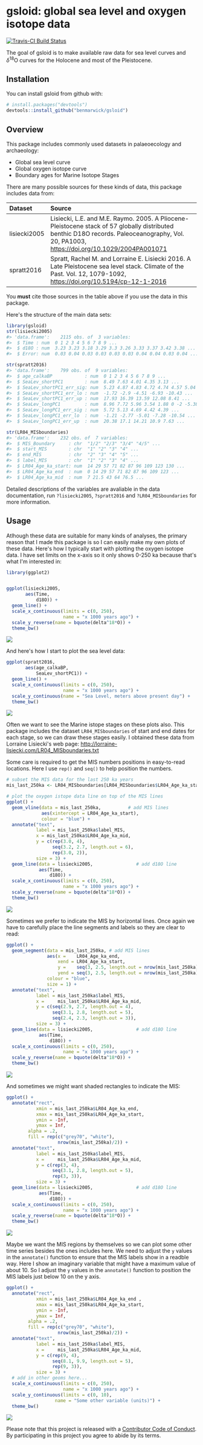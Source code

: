 
<!-- README.md is generated from README.Rmd. Please edit that file -->
gsloid: global sea level and oxygen isotope data
================================================

[![Travis-CI Build Status](https://travis-ci.org/benmarwick/gsloid.png?branch=master)](https://travis-ci.org/benmarwick/gsloid)

The goal of gsloid is to make available raw data for sea level curves and *δ*<sup>18</sup>O curves for the Holocene and most of the Pleistocene.

Installation
------------

You can install gsloid from github with:

``` r
# install.packages("devtools")
devtools::install_github("benmarwick/gsloid")
```

Overview
--------

This package includes commonly used datasets in palaeoecology and archaeology:

-   Global sea level curve
-   Global oxygen isotope curve
-   Boundary ages for Marine Isotope Stages

There are many possible sources for these kinds of data, this package includes data from:

| Dataset      | Source                                                                                                                                                                                       |
|:-------------|:---------------------------------------------------------------------------------------------------------------------------------------------------------------------------------------------|
| lisiecki2005 | Lisiecki, L.E. and M.E. Raymo. 2005. A Pliocene-Pleistocene stack of 57 globally distributed benthic D18O records. Paleoceanography, Vol. 20, PA1003, <https://doi.org/10.1029/2004PA001071> |
| spratt2016   | Spratt, Rachel M. and Lorraine E. Lisiecki 2016. A Late Pleistocene sea level stack. Climate of the Past. Vol. 12, 1079-1092, <https://doi.org/10.5194/cp-12-1-2016>                         |

You **must** cite those sources in the table above if you use the data in this package.

Here's the structure of the main data sets:

``` r
library(gsloid)
str(lisiecki2005)
#> 'data.frame':    2115 obs. of  3 variables:
#>  $ Time : num  0 1 2 3 4 5 6 7 8 9 ...
#>  $ d18O : num  3.23 3.23 3.18 3.29 3.3 3.26 3.33 3.37 3.42 3.38 ...
#>  $ Error: num  0.03 0.04 0.03 0.03 0.03 0.03 0.04 0.04 0.03 0.04 ...
```

``` r
str(spratt2016)
#> 'data.frame':    799 obs. of  9 variables:
#>  $ age_calkaBP            : num  0 1 2 3 4 5 6 7 8 9 ...
#>  $ SeaLev_shortPC1        : num  8.49 7.63 4.01 4.35 3.13 ...
#>  $ SeaLev_shortPC1_err_sig: num  5.23 4.87 4.83 4.72 4.74 4.57 5.04 5.9 6.79 8.3 ...
#>  $ SeaLev_shortPC1_err_lo : num  -1.72 -2.9 -4.51 -6.93 -10.43 ...
#>  $ SeaLev_shortPC1_err_up : num  17.93 16.39 13.59 12.08 8.41 ...
#>  $ SeaLev_longPC1         : num  8.96 7.72 5.96 3.54 1.88 0 -2 -5.38 -7.12 -11.6 ...
#>  $ SeaLev_longPC1_err_sig : num  5.72 5.13 4.69 4.42 4.39 ...
#>  $ SeaLev_longPC1_err_lo  : num  -1.21 -2.77 -5.01 -7.28 -10.54 ...
#>  $ SeaLev_longPC1_err_up  : num  20.38 17.1 14.21 10.9 7.63 ...
```

``` r
str(LR04_MISboundaries)
#> 'data.frame':    232 obs. of  7 variables:
#>  $ MIS_Boundary     : chr  "1/2" "2/3" "3/4" "4/5" ...
#>  $ start_MIS        : chr  "1" "2" "3" "4" ...
#>  $ end_MIS          : chr  "2" "3" "4" "5" ...
#>  $ label_MIS        : chr  "1" "2" "3" "4" ...
#>  $ LR04_Age_ka_start: num  14 29 57 71 82 87 96 109 123 130 ...
#>  $ LR04_Age_ka_end  : num  0 14 29 57 71 82 87 96 109 123 ...
#>  $ LR04_Age_ka_mid  : num  7 21.5 43 64 76.5 ...
```

Detailed descriptions of the variables are avaliable in the data documentation, run `?lisiecki2005`, `?spratt2016` and `?LR04_MISboundaries` for more information.

Usage
-----

Atlhough these data are suitable for many kinds of analyses, the primary reason that I made this package is so I can easily make my own plots of these data. Here's how I typically start with plotting the oxygen isotope data. I have set limits on the x-axis so it only shows 0-250 ka because that's what I'm interested in:

``` r
library(ggplot2)


ggplot(lisiecki2005, 
       aes(Time,
           d18O)) +
  geom_line() +
  scale_x_continuous(limits = c(0, 250),
                     name = "x 1000 years ago") +
  scale_y_reverse(name = bquote(delta^18*O)) +
  theme_bw()
```

![](vignettes/figures/README-unnamed-chunk-6-1.png)

And here's how I start to plot the sea level data:

``` r
ggplot(spratt2016, 
       aes(age_calkaBP,
           SeaLev_shortPC1)) +
  geom_line() +
  scale_x_continuous(limits = c(0, 250),
                     name = "x 1000 years ago") +
  scale_y_continuous(name = "Sea Level, meters above present day") +
  theme_bw()
```

![](vignettes/figures/README-unnamed-chunk-7-1.png)

Often we want to see the Marine istope stages on these plots also. This package includes the dataset `LR04_MISboundaries` of start and end dates for each stage, so we can draw these stages easily. I obtained these data from Lorraine Lisiecki's web page: <http://lorraine-lisiecki.com/LR04_MISboundaries.txt>

Some care is required to get the MIS numbers positions in easy-to-read locations. Here I use `rep()` and `seq()` to help position the numbers.

``` r
# subset the MIS data for the last 250 ka years
mis_last_250ka <- LR04_MISboundaries[LR04_MISboundaries$LR04_Age_ka_start <= 250, ]

# plot the oxygen istope data line on top of the MIS lines
ggplot() +
  geom_vline(data = mis_last_250ka,          # add MIS lines
             aes(xintercept = LR04_Age_ka_start),
             colour = "blue") +
  annotate("text", 
           label = mis_last_250ka$label_MIS, 
           x = mis_last_250ka$LR04_Age_ka_mid,
           y = c(rep(3.0, 4), 
                 seq(3.2, 2.7, length.out = 6), 
                 rep(3.0, 2)),
           size = 3) +
  geom_line(data = lisiecki2005,                # add d18O line
            aes(Time,
                d18O)) +  
  scale_x_continuous(limits = c(0, 250),
                     name = "x 1000 years ago") +
  scale_y_reverse(name = bquote(delta^18*O)) +
  theme_bw()
```

![](vignettes/figures/README-unnamed-chunk-8-1.png)

Sometimes we prefer to indicate the MIS by horizontal lines. Once again we have to carefully place the line segments and labels so they are clear to read:

``` r
ggplot() +
  geom_segment(data = mis_last_250ka, # add MIS lines
               aes(x =    LR04_Age_ka_end,
                   xend = LR04_Age_ka_start,
                   y =    seq(3, 2.5, length.out = nrow(mis_last_250ka)),
                   yend = seq(3, 2.5, length.out = nrow(mis_last_250ka))),
               colour = "blue",
               size = 1) +
  annotate("text", 
           label = mis_last_250ka$label_MIS, 
           x =     mis_last_250ka$LR04_Age_ka_mid,
           y = c(seq(2.9, 2.7, length.out = 4), 
                 seq(3.1, 2.8, length.out = 5),
                 seq(2.4, 2.3, length.out = 3)),
           size = 3) +
  geom_line(data = lisiecki2005,                # add d18O line
            aes(Time,
                d18O)) +  
  scale_x_continuous(limits = c(0, 250),
                     name = "x 1000 years ago") +
  scale_y_reverse(name = bquote(delta^18*O)) +
  theme_bw()
```

![](vignettes/figures/README-unnamed-chunk-9-1.png)

And sometimes we might want shaded rectangles to indicate the MIS:

``` r
ggplot() +
  annotate("rect", 
           xmin = mis_last_250ka$LR04_Age_ka_end, 
           xmax = mis_last_250ka$LR04_Age_ka_start, 
           ymin = -Inf, 
           ymax = Inf,
        alpha = .2,
        fill = rep(c("grey70", "white"), 
                   nrow(mis_last_250ka)/2)) +
  annotate("text", 
           label = mis_last_250ka$label_MIS, 
           x =     mis_last_250ka$LR04_Age_ka_mid,
           y = c(rep(3, 4), 
                 seq(3.1, 2.8, length.out = 5),
                 rep(3, 3)),
           size = 3) +
  geom_line(data = lisiecki2005,                # add d18O line
            aes(Time,
                d18O)) +  
  scale_x_continuous(limits = c(0, 250),
                     name = "x 1000 years ago") +
  scale_y_reverse(name = bquote(delta^18*O)) +
  theme_bw()
```

![](vignettes/figures/README-unnamed-chunk-10-1.png)

Maybe we want the MIS regions by themselves so we can plot some other time series besides the ones includes here. We need to adjust the `y` values in the `annotate()` function to ensure that the MIS labels show in a readble way. Here I show an imaginary variable that might have a maximum value of about 10. So I adjust the `y` values in the `annotate()` function to position the MIS labels just below 10 on the y axis.

``` r
ggplot() +
  annotate("rect", 
           xmin = mis_last_250ka$LR04_Age_ka_end , 
           xmax = mis_last_250ka$LR04_Age_ka_start, 
           ymin = -Inf, 
           ymax = Inf,
        alpha = .2,
        fill = rep(c("grey70", "white"), 
                   nrow(mis_last_250ka)/2)) +
  annotate("text", 
           label = mis_last_250ka$label_MIS, 
           x =     mis_last_250ka$LR04_Age_ka_mid, 
           y = c(rep(9, 4), 
                 seq(8.1, 9.9, length.out = 5),
                 rep(9, 3)),
           size = 3) +
  # add in other geoms here...
  scale_x_continuous(limits = c(0, 250),
                     name = "x 1000 years ago") +
  scale_y_continuous(limits = c(0, 10),
                  name = "Some other variable (units)") +
  theme_bw()
```

![](vignettes/figures/README-unnamed-chunk-11-1.png)

Please note that this project is released with a [Contributor Code of Conduct](CONDUCT.md). By participating in this project you agree to abide by its terms.
